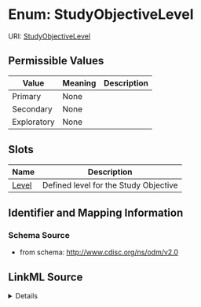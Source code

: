 # Enum: StudyObjectiveLevel



URI: [StudyObjectiveLevel](StudyObjectiveLevel)

## Permissible Values

| Value | Meaning | Description |
| --- | --- | --- |
| Primary | None |  |
| Secondary | None |  |
| Exploratory | None |  |




## Slots

| Name | Description |
| ---  | --- |
| [Level](Level.md) | Defined level for the Study Objective |






## Identifier and Mapping Information







### Schema Source


* from schema: http://www.cdisc.org/ns/odm/v2.0




## LinkML Source

<details>
```yaml
name: StudyObjectiveLevel
from_schema: http://www.cdisc.org/ns/odm/v2.0
rank: 1000
permissible_values:
  Primary:
    text: Primary
    is_a: StudyObjectiveLevel
  Secondary:
    text: Secondary
    is_a: StudyObjectiveLevel
  Exploratory:
    text: Exploratory
    is_a: StudyObjectiveLevel

```
</details>
